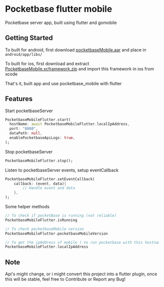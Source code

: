 # Pocketbase flutter mobile

Pocketbase server app, built using flutter and gomobile

## Getting Started

To built for android, first download [pocketbaseMobile.aar](https://github.com/rohitsangwan01/pocketbase_mobile/blob/main/pocketbaseMobile.aar) and place in `android/app/libs/`

To built for ios, first download and extract [PocketbaseMobile.xcframework.zip](https://github.com/rohitsangwan01/pocketbase_mobile/blob/main/PocketbaseMobile.xcframework.zip) and import this framework in ios from xcode

That's it, built app and use pocketbase_mobile with flutter

## Features

Start pocketbaseServer 

```dart
PocketbaseMobileFlutter.start(
  hostName: await PocketbaseMobileFlutter.localIpAddress,
  port: "8080",
  dataPath: null,
  enablePocketbaseApiLogs: true,
);
```

Stop pocketbaseServer

```dart
PocketbaseMobileFlutter.stop();
```

Listen to pocketbaseServer events, setup eventCallback

```dart
PocketbaseMobileFlutter.setEventCallback(
    callback: (event, data){
        // Handle event and data
    },
);
```

Some helper methods

```dart
// To check if pocketBase is running (not reliable)
PocketbaseMobileFlutter.isRunning

// To check pocketbaseMobile version
PocketbaseMobileFlutter.pocketbaseMobileVersion

// To get the ipAddress of mobile ( to run pocketbase with this hostname )
PocketbaseMobileFlutter.localIpAddress
```

## Note

Api's might change, or i might convert this project into a flutter plugin, once this will be stable, feel free to Contribute or Report any Bug!
